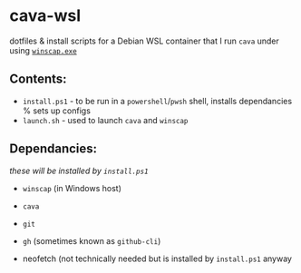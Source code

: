 # cava-wsl

dotfiles & install scripts for a Debian WSL container that I run `cava` under using [`winscap.exe`](https://github.com/quantum5/winscap)

## Contents:

- `install.ps1` - to be run in a `powershell`/`pwsh` shell, installs dependancies % sets up configs
- `launch.sh` - used to launch `cava` and `winscap`

## Dependancies:

*these will be installed by `install.ps1`*

- `winscap` (in Windows host)
- `cava`
- `git`
- `gh` (sometimes known as `github-cli`)

- neofetch (not technically needed but is installed by `install.ps1` anyway
